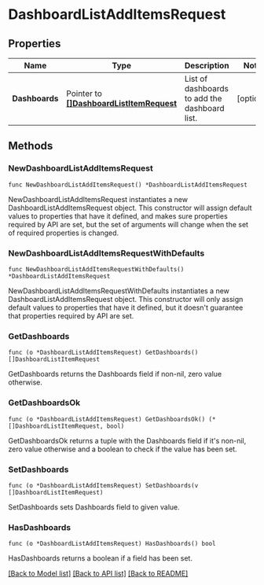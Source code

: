 # DashboardListAddItemsRequest

## Properties

Name | Type | Description | Notes
---- | ---- | ----------- | ------
**Dashboards** | Pointer to [**[]DashboardListItemRequest**](DashboardListItemRequest.md) | List of dashboards to add the dashboard list. | [optional] 

## Methods

### NewDashboardListAddItemsRequest

`func NewDashboardListAddItemsRequest() *DashboardListAddItemsRequest`

NewDashboardListAddItemsRequest instantiates a new DashboardListAddItemsRequest object.
This constructor will assign default values to properties that have it defined,
and makes sure properties required by API are set, but the set of arguments
will change when the set of required properties is changed.

### NewDashboardListAddItemsRequestWithDefaults

`func NewDashboardListAddItemsRequestWithDefaults() *DashboardListAddItemsRequest`

NewDashboardListAddItemsRequestWithDefaults instantiates a new DashboardListAddItemsRequest object.
This constructor will only assign default values to properties that have it defined,
but it doesn't guarantee that properties required by API are set.

### GetDashboards

`func (o *DashboardListAddItemsRequest) GetDashboards() []DashboardListItemRequest`

GetDashboards returns the Dashboards field if non-nil, zero value otherwise.

### GetDashboardsOk

`func (o *DashboardListAddItemsRequest) GetDashboardsOk() (*[]DashboardListItemRequest, bool)`

GetDashboardsOk returns a tuple with the Dashboards field if it's non-nil, zero value otherwise
and a boolean to check if the value has been set.

### SetDashboards

`func (o *DashboardListAddItemsRequest) SetDashboards(v []DashboardListItemRequest)`

SetDashboards sets Dashboards field to given value.

### HasDashboards

`func (o *DashboardListAddItemsRequest) HasDashboards() bool`

HasDashboards returns a boolean if a field has been set.


[[Back to Model list]](../README.md#documentation-for-models) [[Back to API list]](../README.md#documentation-for-api-endpoints) [[Back to README]](../README.md)



